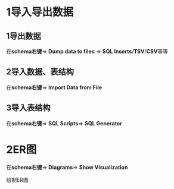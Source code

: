 # 1导入导出数据
## 1导出数据
在**schema右键**=>
**Dump data to files** => 
**SQL Inserts**/**TSV**/**CSV**等等
## 2导入数据、表结构
在**schema右键**=>
**Import Data from File**
## 3导入表结构
在**schema右键**=>
**SQL Scripts**=>
**SQL Generator**

# 2ER图
在**schema右键**=>
**Diagrams**=>
**Show Visualization**

绘制ER图